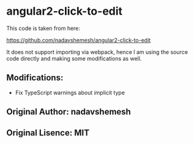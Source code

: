# angular2-click-to-edit

This code is taken from here:

https://github.com/nadavshemesh/angular2-click-to-edit

It does not support importing via webpack, hence I am using the source code directly and making some modifications as well.

## Modifications:
- Fix TypeScript warnings about implicit type

## Original Author: nadavshemesh
## Original Lisence: MIT